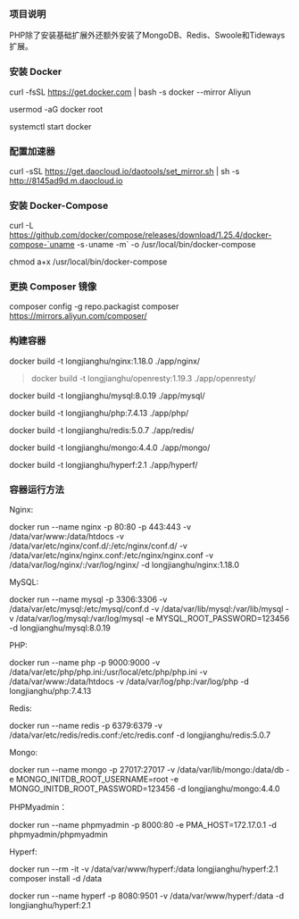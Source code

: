 ### 项目说明

PHP除了安装基础扩展外还额外安装了MongoDB、Redis、Swoole和Tideways扩展。

### 安装 Docker

curl -fsSL https://get.docker.com | bash -s docker --mirror Aliyun

usermod -aG docker  root

systemctl start docker

### 配置加速器

curl -sSL https://get.daocloud.io/daotools/set_mirror.sh | sh -s http://8145ad9d.m.daocloud.io

### 安装 Docker-Compose

curl -L https://github.com/docker/compose/releases/download/1.25.4/docker-compose-`uname -s`-`uname -m` -o /usr/local/bin/docker-compose

chmod a+x /usr/local/bin/docker-compose

### 更换 Composer 镜像

composer config -g repo.packagist composer https://mirrors.aliyun.com/composer/

### 构建容器

docker build -t longjianghu/nginx:1.18.0 ./app/nginx/

> docker build -t longjianghu/openresty:1.19.3 ./app/openresty/

docker build -t longjianghu/mysql:8.0.19 ./app/mysql/

docker build -t longjianghu/php:7.4.13 ./app/php/

docker build -t longjianghu/redis:5.0.7 ./app/redis/

docker build -t longjianghu/mongo:4.4.0 ./app/mongo/

docker build -t longjianghu/hyperf:2.1 ./app/hyperf/

### 容器运行方法

Nginx:

docker run --name nginx -p 80:80 -p 443:443 -v /data/var/www:/data/htdocs -v /data/var/etc/nginx/conf.d/:/etc/nginx/conf.d/ -v /data/var/etc/nginx/nginx.conf:/etc/nginx/nginx.conf -v /data/var/log/nginx/:/var/log/nginx/ -d longjianghu/nginx:1.18.0

MySQL:

docker run --name mysql -p 3306:3306 -v /data/var/etc/mysql:/etc/mysql/conf.d -v /data/var/lib/mysql:/var/lib/mysql -v /data/var/log/mysql:/var/log/mysql -e MYSQL_ROOT_PASSWORD=123456 -d longjianghu/mysql:8.0.19

PHP:

docker run --name php -p 9000:9000 -v /data/var/etc/php/php.ini:/usr/local/etc/php/php.ini -v /data/var/www:/data/htdocs -v /data/var/log/php:/var/log/php -d longjianghu/php:7.4.13

Redis:

docker run --name redis -p 6379:6379 -v /data/var/etc/redis/redis.conf:/etc/redis.conf -d longjianghu/redis:5.0.7

Mongo:

docker run --name mongo -p 27017:27017 -v /data/var/lib/mongo:/data/db -e MONGO_INITDB_ROOT_USERNAME=root -e MONGO_INITDB_ROOT_PASSWORD=123456 -d longjianghu/mongo:4.4.0

PHPMyadmin：

docker run --name phpmyadmin -p 8000:80 -e PMA_HOST=172.17.0.1 -d phpmyadmin/phpmyadmin

Hyperf:

docker run --rm -it -v /data/var/www/hyperf:/data longjianghu/hyperf:2.1 composer install -d /data

docker run --name hyperf -p 8080:9501 -v /data/var/www/hyperf:/data -d longjianghu/hyperf:2.1